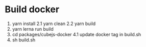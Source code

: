 
# Build docker
1. yarn install
2.1 yarn clean
2.2 yarn build
3. yarn lerna run build
4. cd packages/cubejs-docker
4.1 update docker tag in build.sh
5. sh build.sh